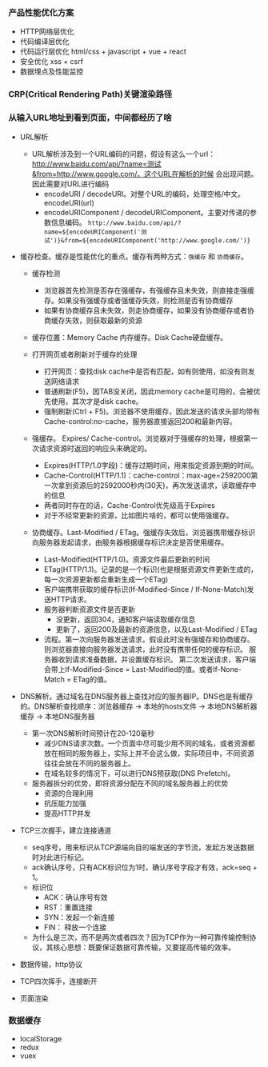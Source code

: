 ### 产品性能优化方案
- HTTP网络层优化
- 代码编译层优化
- 代码运行层优化 html/css + javascript + vue + react
- 安全优化 xss + csrf
- 数据埋点及性能监控

### CRP(Critical Rendering Path)关键渲染路径

### 从输入URL地址到看到页面，中间都经历了啥
- URL解析
  + URL解析涉及到一个URL编码的问题，假设有这么一个url：http://www.baidu.com/api/?name=测试&from=http://www.google.com/。这个URL在解析的时候
  会出现问题。因此需要对URL进行编码
    + encodeURI / decodeURI。对整个URL的编码，处理空格/中文。encodeURI(url)
    + encodeURIComponent / decodeURIComponent。主要对传递的参数信息编码。
    `http://www.baidu.com/api/?name=${encodeURIComponent('测试')}&from=${encodeURIComponent('http://www.google.com/')}`

- 缓存检查。缓存是性能优化的重点。缓存有两种方式：`强缓存` 和 `协商缓存`。
  + 缓存检测
    + 浏览器首先检测是否存在强缓存，有强缓存且未失效，则直接走强缓存。如果没有强缓存或者强缓存失效，则检测是否有协商缓存
    + 如果有协商缓存且未失效，则走协商缓存，如果没有协商缓存或者协商缓存失效，则获取最新的资源
    
  + 缓存位置：Memory Cache 内存缓存。Disk Cache硬盘缓存。
  
  + 打开网页或者刷新对于缓存的处理
    + 打开网页：查找disk cache中是否有匹配，如有则使用，如没有则发送网络请求
    + 普通刷新(F5)，因TAB没关闭，因此memory cache是可用的，会被优先使用，其次才是disk cache。
    + 强制刷新(Ctrl + F5)。浏览器不使用缓存，因此发送的请求头部均带有Cache-control:no-cache，服务器直接返回200和最新内容。
 
  + 强缓存。 Expires/ Cache-control。浏览器对于强缓存的处理，根据第一次请求资源时返回的响应头来确定的。
    + Expires(HTTP/1.0字段)：缓存过期时间，用来指定资源到期的时间。
    + Cache-Control(HTTP/1.1)：cache-control：max-age=2592000第一次拿到资源后的2592000秒内(30天)，再次发送请求，读取缓存中的信息
    + 两者同时存在的话，Cache-Control优先级高于Expires
    + 对于不经常更新的资源，比如图片啥的，都可以使用强缓存。
    
  + 协商缓存。Last-Modified / ETag。强缓存失效后，浏览器携带缓存标识向服务器发起请求，由服务器根据缓存标识决定是否使用缓存。
    + Last-Modified(HTTP/1.0)。资源文件最后更新的时间
    + ETag(HTTP/1.1)。记录的是一个标识(也是根据资源文件更新生成的，每一次资源更新都会重新生成一个ETag)
    + 客户端携带获取的缓存标识(If-Modified-Since / If-None-Match)发送HTTP请求。
    + 服务器判断资源文件是否更新
      + 没更新，返回304，通知客户端读取缓存信息
      + 更新了，返回200及最新的资源信息，以及Last-Modified / ETag
    + 流程。第一次向服务器发送请求，假设此时没有强缓存和协商缓存。则浏览器直接向服务器发送请求，此时没有携带任何的缓存标识。
    服务器收到请求准备数据，并设置缓存标识。
    第二次发送请求，客户端会带上If-Modified-Since = Last-Modified的值。或者If-None-Match = ETag的值。

- DNS解析。通过域名在DNS服务器上查找对应的服务器IP。DNS也是有缓存的。DNS解析查找顺序：浏览器缓存 -> 本地的hosts文件 -> 本地DNS解析器缓存 -> 本地DNS服务器
  + 第一次DNS解析时间预计在20-120毫秒
    + 减少DNS请求次数。一个页面中尽可能少用不同的域名，或者资源都放在相同的服务器上，实际上并不会这么做，实际项目中，不同资源往往会放在不同的服务器上。
    + 在域名较多的情况下，可以进行DNS预获取(DNS Prefetch)。<link rel="dns-prefetch" href="//img10.360buyimg.com" />
  + 服务器拆分的优势，即将资源分配在不同的域名服务器上的优势
    + 资源的合理利用
    + 抗压能力加强
    + 提高HTTP并发
    
- TCP三次握手，建立连接通道
  + seq序号，用来标识从TCP源端向目的端发送的字节流，发起方发送数据时对此进行标记。
  + ack确认序号，只有ACK标识位为1时，确认序号字段才有效，ack=seq + 1。
  + 标识位
    + ACK：确认序号有效
    + RST：重置连接
    + SYN：发起一个新连接
    + FIN： 释放一个连接 
  + 为什么是三次，而不是两次或者四次？因为TCP作为一种可靠传输控制协议，其核心思想：既要保证数据可靠传输，又要提高传输的效率。
  
- 数据传输，http协议

- TCP四次挥手，连接断开

- 页面渲染
  
### 数据缓存
- localStorage
- redux
- vuex
